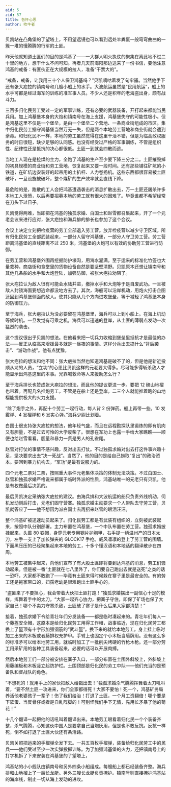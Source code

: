 ```yaml
---
aid: 5
zid: 57
title: 各怀心思
author: 吹牛者
---
```


贝凯站在凸角堡的了望塔上，不用望远镜也可以看到远处羊粪蛋一般弯弯曲曲的一簇一堆的慢腾腾的行军的土匪。

昨天他就知道土匪们的目的是鸿基了——一大群人明火执仗的聚集在离此地不过二十里的地方，想干什么不问可知。再者几天前海阳那边送来了一份书信，要他注意鸿基的戒备：有匪伙正在大规模的拉人，准备“干票大的”。

“戒备，戒备，让我用三十个人保卫鸿基吗？”贝凯嘀咕着发了句牢骚。当然他手下还有张大疤拉的镇南号和几艘小船上的水手。大波航运虽然是“民用航运”，船上的水手可都是经过海军的训练的准军事人员。不少人还是积年的老海盗出身，颇有战斗力。

三百多归化民劳工受过一定的军事训练，还有必要的武器装备，开打起来都能当民兵用。加上鸿基堡本身的大炮和镇南号在海上支援，鸿基堡失守的可能性极小。但是鸿基这里不仅是一个堡垒，是由一个堡垒二个营地、一条商业街组成的市区。集中归化民劳工据守鸿基堡当然万无一失，但是两个本地劳工营地和商业街就会遭到荼毒。和归化民不一样，本地的劳工虽然觉得在这里干活不错，但是为临高政权服务的时日很短，缺少足够的认同感。也没有经受过严格的军事训练，不管是组织性、纪律性还是抵抗的决心都很低。土匪一到就会四散而逃。

当地工人现在是挖煤的主力，全跑了鸿基的生产至少要下降三分之二。土匪摧毁掉的初具规模的商业街和劳工营地，恢复起来又要一段时间。还有那些铺往矿坑的小铁道，在矿坑边安装好的起吊用的土扒杆、人力卷扬机。这些东西都很容易被土匪破坏，一旦设施被破坏，整个煤矿的生产效率就会直线下降。

最危险的是，跑散的工人会把鸿基遭遇袭击的消息扩散出去，万一土匪还屠杀许多本地工人泄愤，以后再要招募本地的劳工就有很大的困难了。毕竟谁都不希望经常在刀头下过日子。

贝凯觉得两难，当即把在鸿基的独孤求婚、白国士和赵雪都召集起来，开了一个元老会议来进行应对，张大疤拉和海兵排的排长也参加了这个会议。

会议上决定立刻把检疫营的劳工全部退入劳工营。放弃检疫营以减少守卫区域。所有归化民劳工全部武装起来，一部分人留守鸿基堡，一部分人守卫劳工营。劳工营距离鸿基堡的直线距离不过 250 米，鸿基堡的火炮可以有效的协助劳工营进行防御。

在劳工营和鸿基堡外围再挖掘防护壕沟，用海水灌满。至于运来的标准化竹签也大量栽种。商店街和食堂里的货物设备自然是要坚壁清野。贝凯原本还想让镇南号和其他几条船的水手和大炮登陆，加强防御，被张大疤拉劝阻了。

张大疤拉认为敌人很有可能会水陆并进，撤掉水手和大炮等于是自废武功。一旦被敌人封锁海面要想逃命都没地方去了。其次，海船可以沿岸机动，用炮火打击企图迂回到鸿基堡侧面的敌人。使其只能从几个方向进攻堡垒，等于减轻了鸿基堡本身的防御压力。

至于海兵，张大疤拉认为没必要留在鸿基堡里，海兵可以上到小船上。在海上机动等候时机。一旦发觉有可乘之机，海兵可以迅速的登岸，从土匪的薄弱点发动一次猛烈的袭击。

这个提议很出乎贝凯的想法。在他看来把一切兵力收缩到堡垒里抵抗才是最佳的办法——反正从临高来增援最多就是一昼夜的事情。这样分兵出去搞什么“背后袭击”、“游动作战”。他有点犹豫。

张大疤拉的想法和他不同：张大疤拉当然也知道鸿基是破不了的，但是他是新近投顺从龙的人员，“立功”的心思比贝凯这样的元老要大得多。尽可能多得斩杀敌人才能显示出鸿基这里的本事。光靠喊救命等人来援助怎么行？

至于海兵排长也赞成张大疤拉的想法，而且他的提议更进一步。要把 12 磅山地榴也带着。再配几名推炮劳工。不管是在船上还是登岸，二三个人就能推着跑的山地榴能提供极大的火力支援。

“除了炮手之外，再配十个劳工一起行动，每人背 2 份弹药。船上再带一些。10 发霰弹、4 发榴弹和 6 发实心弹。”海兵少尉比划着。

白国士很支持张大疤拉的想法，他年轻气盛，而且在远程勘探队里锻炼的即有肌肉又有胆量，不是过去可怜的大学废柴了。很想在军功上也露一手给大家瞧瞧——顺便也给赵雪看看。胆量和暴力一贯是男人的孔雀尾。

赵雪对打仗的事情不感兴趣，反对出去打仗。不过独孤求婚对出去打这件事兴趣十足，坚决要求出去“决一死战”。当然了，他的目的是给自己捞取“复出”的政治资本。要回到暴力机构去，“军功”是最有说服力的。

四个元老二票对二票，按照重大事件元老集体决策的体制无法决策。不过白国士、赵雪和独孤求婚严格说来都属于临时外派的性质，鸿基站唯一的元老只有贝凯，他是有权做最后决策的。

最后贝凯决定采纳张大疤拉的建议。由海兵排和大波航运的船只负责外线机动，伺机发动侧后打击，元老们固守营寨。独孤求婚主动要求一个人带队去守劳工营，贝凯就答应了——他不想因为派白国士去再招来赵雪的眼泪汪汪。

整个鸿基矿被迅速动员起来了。归化民劳工都是有武装有组织的，立刻被武装起来，按照中队分别部署。主力布置在鸿基堡，一个中队布置在劳工营。独孤求婚披挂起来，头戴 80 铁帽，身穿元老专用钢片护胸甲，右手提一柄温州产的日本太刀，左手一支上了加长弹夹的 GLOCK17 手枪。威风凛凛的登上了劳工营的围墙。下面黑压压的已经聚集起来本地的劳工，十多个懂汉语和本地话的翻译散步在四周。

本地劳工被集中起来，向他们宣布了有大股土匪即将要到达鸿基的消息，劳工们骚动起来。但是被一番“土匪就在七八里外了，你们要自己跑出去就是送死”之类的话一恐吓，大家都不敢跑了——毕竟有土匪来得时候躲在寨子里是最安全的。有的劳工还是拖家带口的，妇孺老幼是很难跑出土匪手心的。

“盗匪来了不要担心，我会带着大伙把土匪打跑！”独孤求婚摆出一副信心十足的模样，挥舞着手中的太刀，“大家一起齐心协力，把寨子守住，即保了矿场也保了大家自己！哪个不卖力守寨杀敌，土匪破了寨子是什么后果大家都清楚！”

接着，独孤求婚下令给青壮年们分发装备——都是临时凑起来的。青壮年们每人一个藤盔安全帽，这原本是给归化民劳工用得工作帽，战事临近，现在归化民劳工都换上了盔顶有十字形加强钢筋的“武斗盔”。换下来的就给本地劳工。身上挂上临时加工出来的木板或者藤排权充护甲。手臂上也固定个小木板当盾牌用。没有这么多的标准矛可以给本地劳工用，就临时加工了一批削尖烤硬的竹枪木枪。还一部分劳工用采矿用的各种工具装备起来，必要的话可以开展肉搏。

然后本地劳工们一部分被安排在寨子入口，一部分布置在土围外斜坡上，外斜坡上用藤编板和木板竖立起防护栏。土围顶部是归化民的劳工中队——他们充当的是预备队和督战队的角色。

“不想死的！就用手上的家伙把敌人给戳出去！”独孤求婚杀气腾腾挥舞着太刀吼叫着，“要不然土匪一攻进来，你们全家都得死！大家不要怕！死一个，鸿基矿务局养活他老婆孩子一辈子！伤了我们给治！打退了土匪，一个月工资翻倍！哪个要是下软蛋、当反骨仔或者是自乱阵脚的！可别怪我们手下无情，先用长矛暴了他的菊花！”

十几个翻译一起把他的话吼叫着翻译出来。本地劳工眼看着归化民一个个装备齐整，杀气腾腾，心知这伙中国人是要拿自己当炮灰用，但是也不敢反抗。反抗一样死，倒不如打退了土匪大伙还有条活路。

贝凯关照把运来的手榴弹全发下去。一共五百枚手榴弹，装备给归化民劳工中的民兵——他们受过至少一次实弹投掷训练。为了加强鸿基堡的火力，还把镇南号上的打字机拆了下来安装在鸿基堡的了望塔上，

鸿基站的小小舰队由镇南号和另外四条小船组成。每艘船上都已经装备齐整。海兵排和山地榴上了一艘长龙艇。另外三艘长龙艇负责掩护。镇南号则直接掩护鸿基站的海岸线，制止一切从海上发动的进攻。
